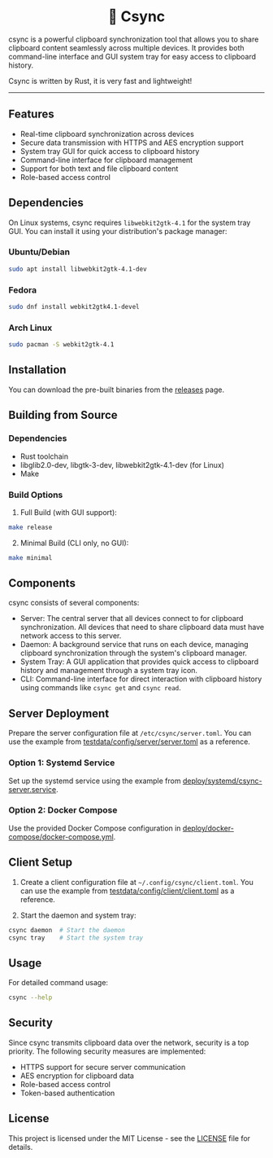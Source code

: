<div align="center">
<h1>📄 Csync</h1>
</div>

csync is a powerful clipboard synchronization tool that allows you to share clipboard content seamlessly across multiple devices. It provides both command-line interface and GUI system tray for easy access to clipboard history.

Csync is written by Rust, it is very fast and lightweight!

---

## Features

- Real-time clipboard synchronization across devices
- Secure data transmission with HTTPS and AES encryption support
- System tray GUI for quick access to clipboard history
- Command-line interface for clipboard management
- Support for both text and file clipboard content
- Role-based access control

## Dependencies

On Linux systems, csync requires `libwebkit2gtk-4.1` for the system tray GUI. You can install it using your distribution's package manager:

### Ubuntu/Debian

```bash
sudo apt install libwebkit2gtk-4.1-dev
```

### Fedora

```bash
sudo dnf install webkit2gtk4.1-devel
```

### Arch Linux

```bash
sudo pacman -S webkit2gtk-4.1
```

## Installation

You can download the pre-built binaries from the [releases](https://github.com/fioncat/csync/releases) page.

## Building from Source

### Dependencies

- Rust toolchain
- libglib2.0-dev, libgtk-3-dev, libwebkit2gtk-4.1-dev (for Linux)
- Make

### Build Options

1. Full Build (with GUI support):

```bash
make release
```

2. Minimal Build (CLI only, no GUI):

```bash
make minimal
```

## Components

csync consists of several components:

- Server: The central server that all devices connect to for clipboard synchronization. All devices that need to share clipboard data must have network access to this server.
- Daemon: A background service that runs on each device, managing clipboard synchronization through the system's clipboard manager.
- System Tray: A GUI application that provides quick access to clipboard history and management through a system tray icon.
- CLI: Command-line interface for direct interaction with clipboard history using commands like `csync get` and `csync read`.

## Server Deployment

Prepare the server configuration file at `/etc/csync/server.toml`. You can use the example from [testdata/config/server/server.toml](testdata/config/server/server.toml) as a reference.

### Option 1: Systemd Service

Set up the systemd service using the example from [deploy/systemd/csync-server.service](deploy/systemd/csync-server.service).

### Option 2: Docker Compose

Use the provided Docker Compose configuration in [deploy/docker-compose/docker-compose.yml](deploy/docker-compose/docker-compose.yml).

## Client Setup

1. Create a client configuration file at `~/.config/csync/client.toml`. You can use the example from [testdata/config/client/client.toml](testdata/config/client/client.toml) as a reference.

2. Start the daemon and system tray:

```bash
csync daemon  # Start the daemon
csync tray    # Start the system tray
```

## Usage

For detailed command usage:

```bash
csync --help
```

## Security

Since csync transmits clipboard data over the network, security is a top priority. The following security measures are implemented:

- HTTPS support for secure server communication
- AES encryption for clipboard data
- Role-based access control
- Token-based authentication

## License

This project is licensed under the MIT License - see the [LICENSE](LICENSE) file for details.
